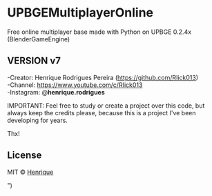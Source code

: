# UPBGEMultiplayerOnline
Free online multiplayer base made with Python on UPBGE 0.2.4x (BlenderGameEngine)

## VERSION v7 ##

-Creator: Henrique Rodrigues Pereira (https://github.com/RIick013)<br>
-Channel: https://www.youtube.com/c/RIick013<br>
-Instagram: @__henrique.rodrigues__<br>

IMPORTANT: Feel free to study or create a project over this code, but always keep the credits please, because this is a project I've been developing for years.

Thx!

## License

MIT © [Henrique](https://github.com/RIick013)

")
